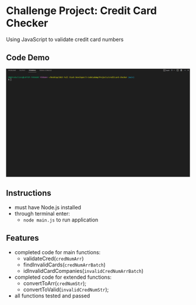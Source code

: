 # Challenge Project: Credit Card Checker
Using JavaScript to validate credit card numbers

## Code Demo
<kbd><img src="cc-checker-live.gif" alt="credit card checker code demo"></kbd>

## Instructions
* must have Node.js installed
* through terminal enter:
    * `node main.js` to run application

## Features
* completed code for main functions:
    * validateCred(`credNumArr`)
    * findInvalidCards(`credNumArrBatch`)
    * idInvalidCardCompanies(`invalidCredNumArrBatch`)
* completed code for extended functions:
    * convertToArr(`credNumStr`);
    * convertToValid(`invalidCredNumStr`);
* all functions tested and passed